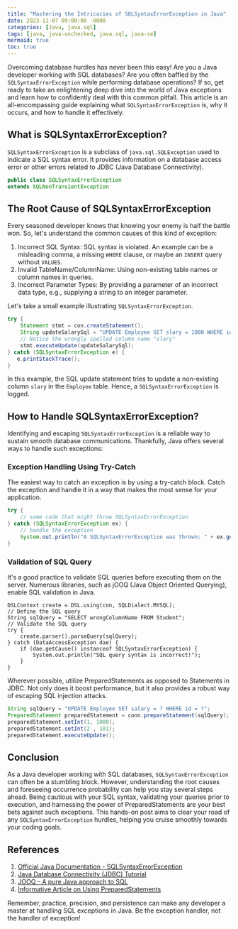 ```yaml
---
title: "Mastering the Intricacies of SQLSyntaxErrorException in Java"
date: 2023-11-07 09:00:00 -0000
categories: [Java, java.sql]
tags: [java, java-unchecked, java.sql, java-se]
mermaid: true
toc: true
---
```



Overcoming database hurdles has never been this easy! Are you a Java developer working with SQL databases? Are you often baffled by the `SQLSyntaxErrorException` while performing database operations? If so, get ready to take an enlightening deep dive into the world of Java exceptions and learn how to confidently deal with this common pitfall. This article is an all-encompassing guide explaining what `SQLSyntaxErrorException` is, why it occurs, and how to handle it effectively.

## What is SQLSyntaxErrorException?

`SQLSyntaxErrorException` is a subclass of `java.sql.SQLException` used to indicate a SQL syntax error. It provides information on a database access error or other errors related to JDBC (Java Database Connectivity). 

```java
public class SQLSyntaxErrorException
extends SQLNonTransientException
```

## The Root Cause of SQLSyntaxErrorException

Every seasoned developer knows that knowing your enemy is half the battle won. So, let's understand the common causes of this kind of exception:

1. Incorrect SQL Syntax: SQL syntax is violated. An example can be a misleading comma, a missing `WHERE` clause, or maybe an `INSERT` query without `VALUES`.
2. Invalid TableName/ColumnName: Using non-existing table names or column names in queries.
3. Incorrect Parameter Types: By providing a parameter of an incorrect data type, e.g., supplying a string to an integer parameter.

Let's take a small example illustrating `SQLSyntaxErrorException`.

```java
try {
    Statement stmt = con.createStatement();
    String updateSalarySql = "UPDATE Employee SET slary = 1000 WHERE id = 101";
    // Notice the wrongly spelled column name "slary"
    stmt.executeUpdate(updateSalarySql);
} catch (SQLSyntaxErrorException e) {
   e.printStackTrace();
}
```

In this example, the SQL update statement tries to update a non-existing column `slary` in the `Employee` table. Hence, a `SQLSyntaxErrorException` is logged.

## How to Handle SQLSyntaxErrorException?

Identifying and escaping `SQLSyntaxErrorException` is a reliable way to sustain smooth database communications. Thankfully, Java offers several ways to handle such exceptions:

### Exception Handling Using Try-Catch 

The easiest way to catch an exception is by using a try-catch block. Catch the exception and handle it in a way that makes the most sense for your application.

```java
try {
    // some code that might throw SQLSyntaxErrorException
} catch (SQLSyntaxErrorException ex) {
    // handle the exception
    System.out.println("A SQLSyntaxErrorException was thrown: " + ex.getMessage());
}
```

### Validation of SQL Query 

It's a good practice to validate SQL queries before executing them on the server. Numerous libraries, such as jOOQ (Java Object Oriented Querying), enable SQL validation in Java.

```
DSLContext create = DSL.using(con, SQLDialect.MYSQL);
// Define the SQL query
String sqlQuery = "SELECT wrongColumnName FROM Student";
// Validate the SQL query
try {
    create.parser().parseQuery(sqlQuery);
} catch (DataAccessException dae) {
    if (dae.getCause() instanceof SQLSyntaxErrorException) {
        System.out.println("SQL query syntax is incorrect!");
    }
}
```

Wherever possible, utilize PreparedStatements as opposed to Statements in JDBC. Not only does it boost performance, but it also provides a robust way of escaping SQL injection attacks. 

```java
String sqlQuery = "UPDATE Employee SET salary = ? WHERE id = ?";
PreparedStatement preparedStatement = conn.prepareStatement(sqlQuery);
preparedStatement.setInt(1, 1000);
preparedStatement.setInt(2 , 101);
preparedStatement.executeUpdate();
```

## Conclusion

As a Java developer working with SQL databases, `SQLSyntaxErrorException` can often be a stumbling block. However, understanding the root causes and foreseeing occurrence probability can help you stay several steps ahead. Being cautious with your SQL syntax, validating your queries prior to execution, and harnessing the power of PreparedStatements are your best bets against such exceptions. This hands-on post aims to clear your road of any `SQLSyntaxErrorException` hurdles, helping you cruise smoothly towards your coding goals.

## References

1. [Official Java Documentation - SQLSyntaxErrorException](https://docs.oracle.com/javase/7/docs/api/java/sql/SQLSyntaxErrorException.html)
2. [Java Database Connectivity (JDBC) Tutorial](https://www.oracle.com/java/technologies/jdbc-tutorial.html)
3. [JOOQ - A pure Java approach to SQL](https://www.jooq.org/)
4. [Informative Article on Using PreparedStatements](https://www.baeldung.com/java-prepared-statement)

Remember, practice, precision, and persistence can make any developer a master at handling SQL exceptions in Java. Be the exception handler, not the handler of exception!
